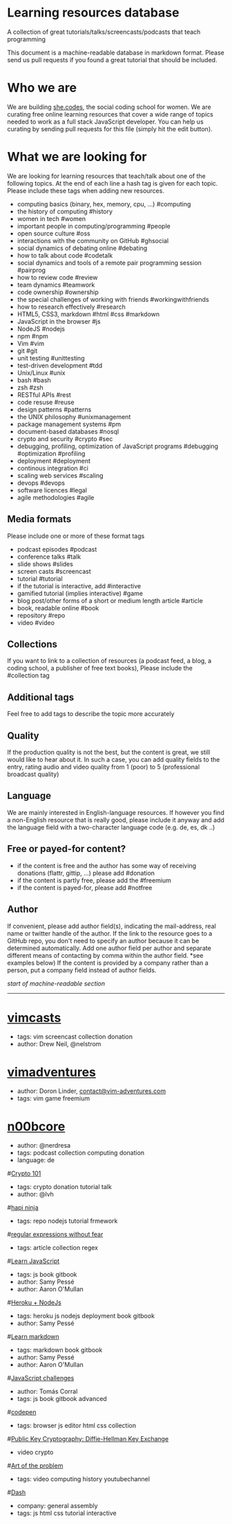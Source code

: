 Learning resources database
===========================

A collection of great tutorials/talks/screencasts/podcasts that teach programming

This document is a machine-readable database in markdown format. Please send us pull requests if you found a great tutorial that should be included.

Who we are
==========
We are building [she.codes](http://now.she.codes), the social coding school for women. We are curating free online learning resources that cover a wide range of topics needed to work as a full stack JavaScript developer. You can help us curating by sending pull requests for this file (simply hit the edit button).

What we are looking for
=======================

We are looking for learning resources that teach/talk about one of the following topics. At the end of each line a hash tag is given for each topic. Please include these tags when adding new resources.

- computing basics (binary, hex, memory, cpu, ...) #computing
- the history of computing #history
- women in tech #women
- important people in computing/programming #people
- open source culture #oss
- interactions with the community on GitHub #ghsocial
- social dynamics of debating online #debating
- how to talk about code #codetalk
- social dynamics and tools of a remote pair programming session #pairprog
- how to review code #review
- team dynamics #teamwork
- code ownership #ownership
- the special challenges of working with friends #workingwithfriends
- how to research effectively #research
- HTML5, CSS3, markdown #html #css #markdown
- JavaScript in the browser #js
- NodeJS #nodejs
- npm #npm
- Vim #vim
- git #git
- unit testing #unittesting
- test-driven development #tdd
- Unix/Linux #unix
- bash #bash
- zsh #zsh
- RESTful APIs #rest
- code resuse #reuse
- design patterns #patterns
- the UNIX philosophy #unixmanagement
- package management systems #pm
- document-based databases #nosql
- crypto and security #crypto #sec
- debugging, profiling, optimization of JavaScript programs #debugging #optimization #profiling
- deployment #deployment
- continous integration #ci
- scaling web services #scaling
- devops #devops
- software licences #legal
- agile methodologies #agile

Media formats
-------------
Please include one or more of these format tags

- podcast episodes #podcast
- conference talks #talk
- slide shows #slides
- screen casts #screencast
- tutorial #tutorial
- if the tutorial is interactive, add #interactive
- gamified tutorial (implies interactive) #game
- blog post/other forms of a short or medium length article #article
- book, readable online #book
- repository #repo
- video #video

Collections
-----------
If you want to link to a collection of resources (a podcast feed, a blog, a coding school, a publisher of free text books), Please include the #collection tag

Additional tags
---------------
Feel free to add tags to describe the topic more accurately

Quality
-------
If the production quality is not the best, but the content is great, we still would like to hear about it. In such a case, you can add quality fields to the entry, rating audio and video quality from 1 (poor) to 5 (professional broadcast quality)

Language
--------
We are mainly interested in English-language resources. If however you find a non-English resource that is really good, please include it anyway and add the language field with a two-character language code (e.g. de, es, dk ..)

Free or payed-for content?
--------------------------
- if the content is free and the author has some way of receiving donations (flattr, gittip, ...) please add #donation
- if the content is partly free, please add the #freemium
- if the content is payed-for, please add #notfree

Author
------
If convenient, please add author field(s), indicating the mail-address, real name or twitter handle of the author. If the link to the resource goes to a GitHub repo, you don't need to specify an author because it can be determined automatically. Add one author field per author and separate different means of contacting by comma within the author field. *see examples below)
If the content is provided by a company rather than a person, put a company field instead of author fields.

_start of machine-readable section_


-------------

# [vimcasts](vimcasts.org)
- tags: vim screencast collection donation
- author: Drew Neil, @nelstrom

# [vimadventures](vim-adventures.com)
- author: Doron Linder, contact@vim-adventures.com
- tags: vim game freemium

# [n00bcore](n00bcore.de)
- author: @nerdresa
- tags: podcast collection computing donation
- language: de

#[Crypto 101](www.crypto101.io)
- tags: crypto donation tutorial talk
- author: @lvh

#[hapi ninja](https://github.com/poeticninja/hapi-ninja)
- tags: repo nodejs tutorial frmework

#[regular expressions without fear](http://thechangelog.com/regular-expressions-without-fear/)
- tags: article collection regex

#[Learn JavaScript](https://www.gitbook.io/book/gitbookio/javascript)
- tags: js book gitbook
- author: Samy Pessé
- author: Aaron O'Mullan

#[Heroku + NodeJs](https://www.gitbook.io/book/samypesse/heroku-node)
- tags: heroku js nodejs deployment book gitbook
- author: Samy Pessé

#[Learn markdown](https://www.gitbook.io/book/gitbookio/markdown)
- tags: markdown book gitbook
- author: Samy Pessé
- author: Aaron O'Mullan

#[JavaScript challenges](https://www.gitbook.io/book/amischol/javascript_challenges)
- author: Tomás Corral
- tags: js book gitbook advanced

#[codepen](http://codepen.io/)
- tags: browser js editor html css collection

#[Public Key Cryptography: Diffie-Hellman Key Exchange](https://www.youtube.com/watch?v=3QnD2c4Xovk)
- video crypto

#[Art of the problem](https://www.youtube.com/channel/UCotwjyJnb-4KW7bmsOoLfkg)
- tags: video computing history youtubechannel

#[Dash](https://blog.generalassemb.ly/introducing-dash/)
- company: general assembly
- tags: js html css tutorial interactive
